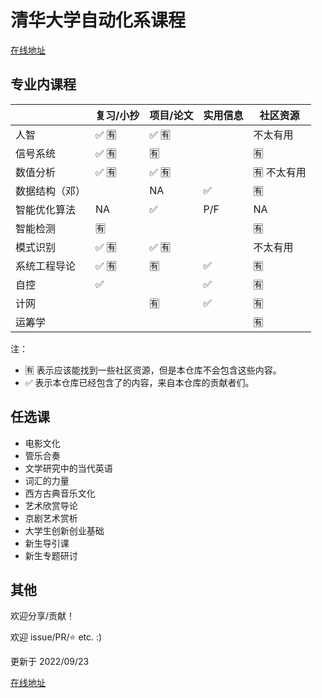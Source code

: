 # 清华大学自动化系课程

[在线地址](https://github.com/HelinXu/THUDA-9)

## 专业内课程

|                | 复习/小抄 | 项目/论文 | 实用信息 | 社区资源   |
| -------------- | --------- | --------- | -------- | ---------- |
| 人智           | ✅ 🈶       | ✅ 🈶       |          | 不太有用   |
| 信号系统       | ✅ 🈶       | 🈶         |          | 🈶          |
| 数值分析       | ✅ 🈶       | ✅ 🈶       |          | 🈶 不太有用 |
| 数据结构（邓） |           | NA        | ✅        | 🈶          |
| 智能优化算法   | NA        | ✅         | P/F      | NA         |
| 智能检测       | 🈶         |           |          | 🈶          |
| 模式识别       | ✅ 🈶       | ✅ 🈶       |          | 不太有用   |
| 系统工程导论   | ✅ 🈶       | 🈶         | ✅        | 🈶          |
| 自控           | ✅         |           | ✅        | 🈶          |
| 计网           |           | 🈶         | ✅        | 🈶          |
| 运筹学         |           |           |          | 🈶          |

注：

- 🈶 表示应该能找到一些社区资源，但是本仓库不会包含这些内容。
- ✅ 表示本仓库已经包含了的内容，来自本仓库的贡献者们。



## 任选课

- 电影文化
- 管乐合奏
- 文学研究中的当代英语
- 词汇的力量
- 西方古典音乐文化
- 艺术欣赏导论
- 京剧艺术赏析
- 大学生创新创业基础
- 新生导引课
- 新生专题研讨



## 其他

欢迎分享/贡献！

欢迎 issue/PR/⭐ etc. :)

更新于 2022/09/23

[在线地址](https://github.com/HelinXu/THUDA-9)